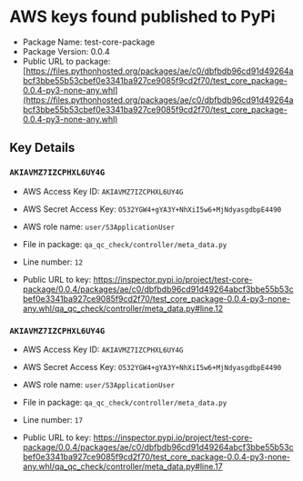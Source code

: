 # AWS keys found published to PyPi

* Package Name: test-core-package
* Package Version: 0.0.4
* Public URL to package: [https://files.pythonhosted.org/packages/ae/c0/dbfbdb96cd91d49264abcf3bbe55b53cbef0e3341ba927ce9085f9cd2f70/test_core_package-0.0.4-py3-none-any.whl](https://files.pythonhosted.org/packages/ae/c0/dbfbdb96cd91d49264abcf3bbe55b53cbef0e3341ba927ce9085f9cd2f70/test_core_package-0.0.4-py3-none-any.whl)

## Key Details

### `AKIAVMZ7IZCPHXL6UY4G`

* AWS Access Key ID: `AKIAVMZ7IZCPHXL6UY4G`
* AWS Secret Access Key: `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` 
* AWS role name: `user/S3ApplicationUser`
* File in package: `qa_qc_check/controller/meta_data.py`
* Line number: `12`

* Public URL to key: https://inspector.pypi.io/project/test-core-package/0.0.4/packages/ae/c0/dbfbdb96cd91d49264abcf3bbe55b53cbef0e3341ba927ce9085f9cd2f70/test_core_package-0.0.4-py3-none-any.whl/qa_qc_check/controller/meta_data.py#line.12



### `AKIAVMZ7IZCPHXL6UY4G`

* AWS Access Key ID: `AKIAVMZ7IZCPHXL6UY4G`
* AWS Secret Access Key: `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` 
* AWS role name: `user/S3ApplicationUser`
* File in package: `qa_qc_check/controller/meta_data.py`
* Line number: `17`

* Public URL to key: https://inspector.pypi.io/project/test-core-package/0.0.4/packages/ae/c0/dbfbdb96cd91d49264abcf3bbe55b53cbef0e3341ba927ce9085f9cd2f70/test_core_package-0.0.4-py3-none-any.whl/qa_qc_check/controller/meta_data.py#line.17


